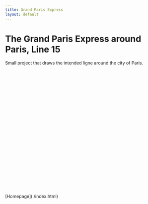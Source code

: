 ```yaml
---
title: Grand Paris Express
layout: default
---
```

# The Grand Paris Express around Paris, Line 15
Small project that draws the intended ligne around the city of Paris.
<div id="mapid" style="width: 600px; height: 400px">
      <script>
            var mymap = L.map('mapid').setView([48.854908, 2.367671], 11);
            L.tileLayer('https://api.tiles.mapbox.com/v4/{id}/{z}/{x}/{y}.png?access_token={accessToken}', {
                  attribution: 'Map data &copy; <a href="https://www.openstreetmap.org/">OpenStreetMap</a> contributors, <a href="https://creativecommons.org/licenses/by-sa/2.0/">CC-BY-SA</a>, Imagery © <a href="https://www.mapbox.com/">Mapbox</a>',
                  maxZoom: 18,
                  id: 'mapbox.streets',
                  accessToken: 'pk.eyJ1IjoiZ3BlcnJlYXVsdDkxIiwiYSI6ImNqdXJqYmxubTBpbDU0M25wdm5hMnk2dGEifQ.xS5T9S5SvQKL8wiChwUErA'
            }).addTo(mymap)
            $.getJSON("ligne15_ligne.geojson",function(data){
                  L.geoJson(data).addTo(mymap);
            });
            var legend = L.control({position: 'bottomRight'});
            legend.onAdd = function (map) {
                  var div = L.DomUtil.create('div', 'info legend');
                  labels = ['<strong>Metro</strong>'],
                  categories = ['Line 5'];
                  div.innerHTML = labels.join('<br>');
                  return div
            }
            legend.addTo(mymap);
     </script>
</div>
[Homepage](./index.html)

